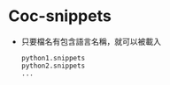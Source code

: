 # Coc-snippets

- 只要檔名有包含語言名稱，就可以被載入

    ```
    python1.snippets
    python2.snippets
    ...
    ```

    
